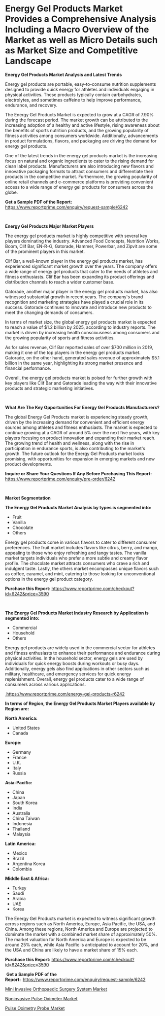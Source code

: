 <p><h1>Energy Gel Products Market Provides a Comprehensive Analysis Including a Macro Overview of the Market as well as Micro Details such as Market Size and Competitive Landscape</h1></p><p><strong>Energy Gel Products Market Analysis and Latest Trends</strong></p>
<p><p>Energy gel products are portable, easy-to-consume nutrition supplements designed to provide quick energy for athletes and individuals engaging in physical activities. These products typically contain carbohydrates, electrolytes, and sometimes caffeine to help improve performance, endurance, and recovery.</p><p>The Energy Gel Products Market is expected to grow at a CAGR of 7.90% during the forecast period. The market growth can be attributed to the increasing adoption of a healthy and active lifestyle, rising awareness about the benefits of sports nutrition products, and the growing popularity of fitness activities among consumers worldwide. Additionally, advancements in product formulations, flavors, and packaging are driving the demand for energy gel products.</p><p>One of the latest trends in the energy gel products market is the increasing focus on natural and organic ingredients to cater to the rising demand for clean label products. Manufacturers are also introducing new flavors and innovative packaging formats to attract consumers and differentiate their products in the competitive market. Furthermore, the growing popularity of online retail channels and e-commerce platforms is providing convenient access to a wide range of energy gel products for consumers across the globe.</p></p>
<p><strong>Get a Sample PDF of the Report:&nbsp;</strong> <a href="https://www.reportprime.com/enquiry/request-sample/6242">https://www.reportprime.com/enquiry/request-sample/6242</a></p>
<p>&nbsp;</p>
<p><strong>Energy Gel Products Major Market Players</strong></p>
<p><p>The energy gel products market is highly competitive with several key players dominating the industry. Advanced Food Concepts, Nutrition Works, Boom, Clif Bar, EN-R-G, Gatorade, Hammer, Powerbar, and Zipvit are some of the prominent players in this market.</p><p>Clif Bar, a well-known player in the energy gel products market, has experienced significant market growth over the years. The company offers a wide range of energy gel products that cater to the needs of athletes and fitness enthusiasts. Clif Bar has been expanding its product offerings and distribution channels to reach a wider customer base.</p><p>Gatorade, another major player in the energy gel products market, has also witnessed substantial growth in recent years. The company's brand recognition and marketing strategies have played a crucial role in its success. Gatorade continues to innovate and introduce new products to meet the changing demands of consumers.</p><p>In terms of market size, the global energy gel products market is expected to reach a value of $1.2 billion by 2025, according to industry reports. The market is driven by increasing health consciousness among consumers and the growing popularity of sports and fitness activities.</p><p>As for sales revenue, Clif Bar reported sales of over $700 million in 2019, making it one of the top players in the energy gel products market. Gatorade, on the other hand, generated sales revenue of approximately $5.1 billion in the same year, highlighting its strong market presence and financial performance.</p><p>Overall, the energy gel products market is poised for further growth with key players like Clif Bar and Gatorade leading the way with their innovative products and strategic marketing initiatives.</p></p>
<p>&nbsp;</p>
<p><strong>What Are The Key Opportunities For Energy Gel Products Manufacturers?</strong></p>
<p><p>The global Energy Gel Products market is experiencing steady growth, driven by the increasing demand for convenient and efficient energy sources among athletes and fitness enthusiasts. The market is expected to continue growing at a CAGR of around 5% over the next five years, with key players focusing on product innovation and expanding their market reach. The growing trend of health and wellness, along with the rise in participation in endurance sports, is also contributing to the market's growth. The future outlook for the Energy Gel Products market looks promising, with opportunities for expansion in emerging markets and new product developments.</p></p>
<p><strong>Inquire or Share Your Questions If Any Before Purchasing This Report:</strong> <a href="https://www.reportprime.com/enquiry/pre-order/6242">https://www.reportprime.com/enquiry/pre-order/6242</a></p>
<p>&nbsp;</p>
<p><strong>Market Segmentation</strong></p>
<p><strong>The Energy Gel Products Market Analysis by types is segmented into:</strong></p>
<p><ul><li>Fruit</li><li>Vanilla</li><li>Chocolate</li><li>Others</li></ul></p>
<p><p>Energy gel products come in various flavors to cater to different consumer preferences. The fruit market includes flavors like citrus, berry, and mango, appealing to those who enjoy refreshing and tangy tastes. The vanilla market targets individuals who prefer a more subtle and creamy flavor profile. The chocolate market attracts consumers who crave a rich and indulgent taste. Lastly, the others market encompasses unique flavors such as coffee, caramel, and mint, catering to those looking for unconventional options in the energy gel product category.</p></p>
<p><strong>Purchase this Report:&nbsp;</strong><a href="https://www.reportprime.com/checkout?id=6242&price=3590">https://www.reportprime.com/checkout?id=6242&price=3590</a></p>
<p>&nbsp;</p>
<p><strong>The Energy Gel Products Market Industry Research by Application is segmented into:</strong></p>
<p><ul><li>Commercial</li><li>Household</li><li>Others</li></ul></p>
<p><p>Energy gel products are widely used in the commercial sector for athletes and fitness enthusiasts to enhance their performance and endurance during physical activities. In the household sector, energy gels are used by individuals for quick energy boosts during workouts or busy days. Additionally, energy gels also find applications in other sectors such as military, healthcare, and emergency services for quick energy replenishment. Overall, energy gel products cater to a wide range of consumers across various applications.</p></p>
<p><a href="https://www.reportprime.com/energy-gel-products-r6242">&nbsp;https://www.reportprime.com/energy-gel-products-r6242</a></p>
<p><strong>In terms of Region, the Energy Gel Products Market Players available by Region are:</strong></p>
<p>
    <p> <strong> North America: </strong>
        <ul>
            <li>United States</li>
            <li>Canada</li>
        </ul>
        </p> 
    <p> <strong> Europe: </strong>
        <ul>
            <li>Germany</li>
            <li>France</li>
            <li>U.K.</li>
            <li>Italy</li>
            <li>Russia</li>
        </ul>
        </p> 
    <p> <strong> Asia-Pacific: </strong>
        <ul>
            <li>China</li>
            <li>Japan</li>
            <li>South Korea</li>
            <li>India</li>
            <li>Australia</li>
            <li>China Taiwan</li>
            <li>Indonesia</li>
            <li>Thailand</li>
            <li>Malaysia</li>
        </ul>
        </p> 
    <p> <strong> Latin America: </strong>
        <ul>
            <li>Mexico</li>
            <li>Brazil</li>
            <li>Argentina Korea</li>
            <li>Colombia</li>
        </ul>
        </p> 
    <p> <strong> Middle East & Africa: </strong>
        <ul>
            <li>Turkey</li>
            <li>Saudi</li>
            <li>Arabia</li>
            <li>UAE</li>
            <li>Korea</li>
        </ul>
    </p>
    </p>
<p><p>The Energy Gel Products market is expected to witness significant growth across regions such as North America, Europe, Asia Pacific, the USA, and China. Among these regions, North America and Europe are projected to dominate the market with a combined market share of approximately 50%. The market valuation for North America and Europe is expected to be around 25% each, while Asia Pacific is anticipated to account for 20%, and the USA and China are likely to have a market share of 15% each.</p></p>
<p><strong>Purchase this Report: </strong><a href="https://www.reportprime.com/checkout?id=6242&price=3590">https://www.reportprime.com/checkout?id=6242&price=3590</a></p>
<p>&nbsp;<strong>Get a Sample PDF of the Report:&nbsp;&nbsp;</strong><a href="https://www.reportprime.com/enquiry/request-sample/6242">https://www.reportprime.com/enquiry/request-sample/6242</a></p>
<p><strong></strong></p>
<p><p><a href="https://issuu.com/reportprime-2/docs/mini-invasive-orthopaedic-surgery-system-market-si">Mini Invasive Orthopaedic Surgery System Market</a></p><p><a href="https://issuu.com/reportprime-2/docs/noninvasive-pulse-oximeter-market-size-2030.pptx">Noninvasive Pulse Oximeter Market</a></p><p><a href="https://issuu.com/reportprime-2/docs/pulse-oximetry-probe-market-size-2030.pptx">Pulse Oximetry Probe Market</a></p></p>